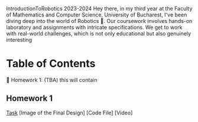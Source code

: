 IntroductionToRobotics 2023-2024
Hey there, in my third year at the Faculty of Mathematics and Computer Science, University of Bucharest, I've been diving deep into the world of Robotics 🤖. Our coursework involves hands-on laboratory and assignments with intricate specifications. We get to work with real-world challenges, which is not only educational but also genuinely interesting 
# Table of Contents
📝 Homework 1: (TBA) this will contain

## Homework 1
[Task](#task)
[Image of the Final Design]
[Code File]
[Video]
